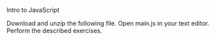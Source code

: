 Intro to JavaScript

Download and unzip the following file. Open main.js in your text editor. Perform the described exercises.
